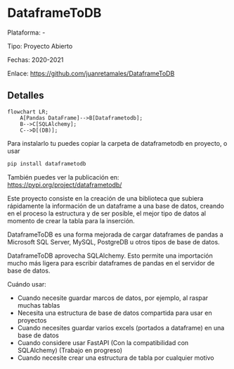 # DataframeToDB

Plataforma: -

Tipo: Proyecto Abierto

Fechas: 2020-2021

Enlace: https://github.com/juanretamales/DataframeToDB

## Detalles

<!-- ![dataframetodb](/img/otros/dataframetodb.png) -->

```mermaid
flowchart LR;
    A[Pandas DataFrame]-->B[Dataframetodb];
    B-->C[SQLAlchemy];
    C-->D[(DB)];
```

Para instalarlo tu puedes copiar la carpeta de dataframetodb en proyecto, o usar
```python
pip install dataframetodb
```
También puedes ver la publicación en: https://pypi.org/project/dataframetodb/

Este proyecto consiste en la creación de una biblioteca que subiera rápidamente la información de un dataframe a una base de datos, creando en el proceso la estructura y de ser posible, el mejor tipo de datos al momento de crear la tabla para la inserción.

DataframeToDB es una forma mejorada de cargar dataframes de pandas a Microsoft SQL Server, MySQL, PostgreDB u otros tipos de base de datos.

DataframeToDB aprovecha SQLAlchemy. Esto permite una importación mucho más ligera para escribir dataframes de pandas en el servidor de base de datos.

Cuándo usar:
- Cuando necesite guardar marcos de datos, por ejemplo, al raspar muchas tablas
- Necesita una estructura de base de datos compartida para usar en proyectos
- Cuando necesites guardar varios excels (portados a dataframe) en una base de datos
- Cuando considere usar FastAPI (Con la compatibilidad con SQLAlchemy) (Trabajo en progreso)
- Cuando necesite crear una estructura de tabla por cualquier motivo 